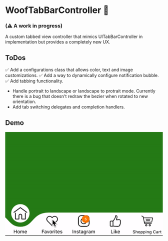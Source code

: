 # WoofTabBarController 🐶
### (⚠️ A work in progress)
A custom tabbed view controller that mimics UITabBarController in implementation but provides a completely new UX.

## ToDos
✅ Add a configurations class that allows color, text and image customizations.
✅ Add a way to dynamically configure notification bubble.
✅ Add tabbing functionality. 
* Handle portrait to landscape or landscape to protrait mode. Currently there is a
bug that doesn't redraw the bezier when rotated to new orientation.
* Add tab switching delegates and completion handlers.

## Demo
![](https://github.com/ihak/WoofTabBarController/blob/master/resources/WoofTabBarController_demo.gif)
